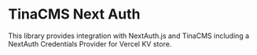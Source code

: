 # TinaCMS Next Auth

This library provides integration with NextAuth.js and TinaCMS including a NextAuth Credentials Provider for Vercel KV store.
